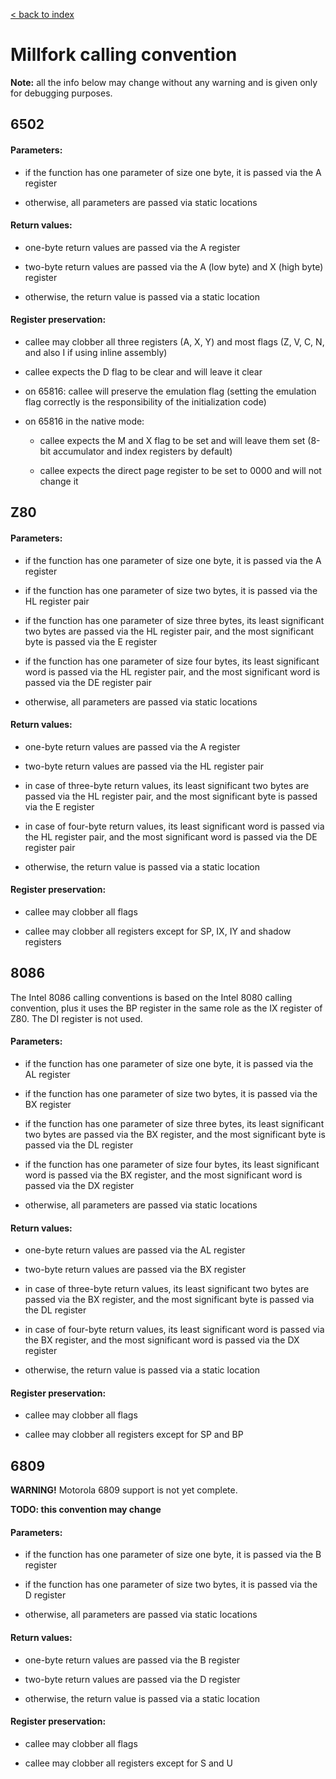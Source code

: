 [< back to index](../doc_index.md)

# Millfork calling convention

**Note:** all the info below may change without any warning and is given only for debugging purposes.

## 6502

#### Parameters:

* if the function has one parameter of size one byte, it is passed via the A register

* otherwise, all parameters are passed via static locations

#### Return values:

* one-byte return values are passed via the A register

* two-byte return values are passed via the A (low byte) and X (high byte) register

* otherwise, the return value is passed via a static location

#### Register preservation:

* callee may clobber all three registers (A, X, Y) and most flags (Z, V, C, N, and also I if using inline assembly)

* callee expects the D flag to be clear and will leave it clear

* on 65816: callee will preserve the emulation flag
(setting the emulation flag correctly is the responsibility of the initialization code)

* on 65816 in the native mode: 

    * callee expects the M and X flag to be set and will leave them set
    (8-bit accumulator and index registers by default)

    * callee expects the direct page register to be set to 0000 and will not change it  

## Z80

#### Parameters:

* if the function has one parameter of size one byte, it is passed via the A register

* if the function has one parameter of size two bytes, it is passed via the HL register pair

* if the function has one parameter of size three bytes,
its least significant two bytes are passed via the HL register pair,
and the most significant byte is passed via the E register

* if the function has one parameter of size four bytes,
its least significant word is passed via the HL register pair,
and the most significant word is passed via the DE register pair

* otherwise, all parameters are passed via static locations

#### Return values:

* one-byte return values are passed via the A register

* two-byte return values are passed via the HL register pair

* in case of three-byte return values,
its least significant two bytes are passed via the HL register pair,
and the most significant byte is passed via the E register

* in case of four-byte return values,
its least significant word is passed via the HL register pair,
and the most significant word is passed via the DE register pair

* otherwise, the return value is passed via a static location

#### Register preservation:

* callee may clobber all flags

* callee may clobber all registers except for SP, IX, IY and shadow registers

## 8086

The Intel 8086 calling conventions is based on the Intel 8080 calling convention,
plus it uses the BP register in the same role as the IX register of Z80.
The DI register is not used.

#### Parameters:

* if the function has one parameter of size one byte, it is passed via the AL register

* if the function has one parameter of size two bytes, it is passed via the BX register

* if the function has one parameter of size three bytes,
its least significant two bytes are passed via the BX register,
and the most significant byte is passed via the DL register

* if the function has one parameter of size four bytes,
its least significant word is passed via the BX register,
and the most significant word is passed via the DX register

* otherwise, all parameters are passed via static locations

#### Return values:

* one-byte return values are passed via the AL register

* two-byte return values are passed via the BX register

* in case of three-byte return values,
its least significant two bytes are passed via the BX register,
and the most significant byte is passed via the DL register

* in case of four-byte return values,
its least significant word is passed via the BX register,
and the most significant word is passed via the DX register

* otherwise, the return value is passed via a static location

#### Register preservation:

* callee may clobber all flags

* callee may clobber all registers except for SP and BP

## 6809

**WARNING!** Motorola 6809 support is not yet complete.

**TODO: this convention may change**

#### Parameters:

* if the function has one parameter of size one byte, it is passed via the B register

* if the function has one parameter of size two bytes, it is passed via the D register

* otherwise, all parameters are passed via static locations

#### Return values:

* one-byte return values are passed via the B register

* two-byte return values are passed via the D register

* otherwise, the return value is passed via a static location

#### Register preservation:

* callee may clobber all flags

* callee may clobber all registers except for S and U
